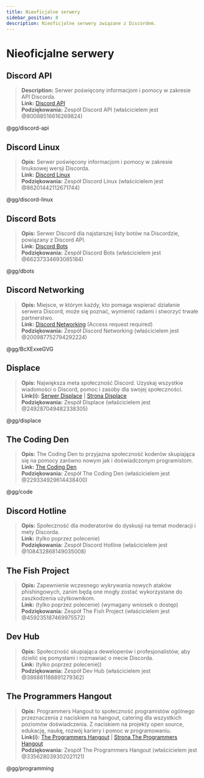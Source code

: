 ```yaml
---
title: Nieoficjalne serwery
sidebar_position: 8
description: Nieoficjalne serwery związane z Discordem.
---
```


# Nieoficjalne serwery

## **Discord API**
> __Description:__ Serwer poświęcony informacjom i pomocy w zakresie API Discorda.   <br/>
__Link:__ [Discord API](https://discord.gg/discord-api)   <br/>
__Podziękowania:__ Zespół Discord API (właścicielem jest @80088516616269824)

@gg/discord-api

## **Discord Linux**
> __Opis:__ Serwer poświęcony informacjom i pomocy w zakresie linuksowej wersji Discorda.   <br/>
__Link:__ [Discord Linux](https://discord.gg/discord-linux)   <br/>
__Podziękowania:__ Zespół Discord Linux (właścicielem jest @86201442112671744)

@gg/discord-linux

## **Discord Bots**
> __Opis:__ Serwer Discord dla najstarszej listy botów na Discordzie, powiązany z Discord API.   <br/>
__Link:__ [Discord Bots](https://discord.gg/dbots)   <br/>
__Podziękowania:__ Zespół Discord Bots (właścicielem jest @66237334693085184)

@gg/dbots

## **Discord Networking**
> __Opis:__ Miejsce, w którym każdy, kto pomaga wspierać działanie serwera Discord, może się poznać, wymienić radami i stworzyć trwałe partnerstwo.   <br/>
__Link:__ [Discord Networking](https://discord.gg/BcXExxeGVG) (Access request required)   <br/>
__Podziękowania:__ Zespół Discord Networking (właścicielem jest @200987752794292224)

@gg/BcXExxeGVG


## **Displace** 
> __Opis:__ Największa meta społeczność Discord. Uzyskaj wszystkie wiadomości o Discord, pomoc i zasoby dla swojej społeczności.   <br/>
__Link(i):__ [Serwer Displace](https://discord.gg/displace) | [Strona Displace](https://dat.place/)   <br/>
__Podziękowania:__ Zespół Displace (właścicielem jest @249287049482338305)

@gg/displace

## **The Coding Den**
> __Opis:__  The Coding Den to przyjazna społeczność koderów skupiająca się na pomocy zarówno nowym jak i doświadczonym programistom.   <br/>
__Link:__ [The Coding Den](https://discord.gg/code)   <br/>
__Podziękowania:__ Zespół The Coding Den (właścicielem jest @229334929614438400)

@gg/code

## **Discord Hotline**
> __Opis:__ Społeczność dla moderatorów do dyskusji na temat moderacji i mety Discorda.   <br/>
__Link:__ (tylko poprzez polecenie)   <br/>
__Podziękowania:__ Zespół Discord Hotline (właścicielem jest @108432868149035008)

## **The Fish Project**
> __Opis:__ Zapewnienie wczesnego wykrywania nowych ataków phishingowych, zanim będą one mogły zostać wykorzystane do zaszkodzenia użytkownikom.   <br/>
__Link:__ (tylko poprzez polecenie) (wymagany wniosek o dostęp)   <br/>
__Podziękowania:__ Zespół The Fish Project (właścicielem jest @459235187469975572)

## **Dev Hub**
> __Opis:__ Społeczność skupiająca deweloperów i profesjonalistów, aby dzielić się pomysłami i rozmawiać o mecie Discorda.   <br/>
__Link:__ (tylko poprzez polecenie))   <br/>
__Podziękowania:__ Zespół Dev Hub (właścicielem jest @386861188891279362)

## **The Programmers Hangout** 
> __Opis:__ Programmers Hangout to społeczność programistów ogólnego przeznaczenia z naciskiem na hangout, catering dla wszystkich poziomów doświadczenia. Z naciskiem na projekty open source, edukację, naukę, rozwój kariery i pomoc w programowaniu.  <br/>
__Link(i):__ [The Programmers Hangout](https://discord.gg/programming) | [Strona The Programmers Hangout](https://theprogrammershangout.com/)   <br/>
__Podziękowania:__ Zespół The Programmers Hangout (właścicielem jest @335628039302021121)

@gg/programming
